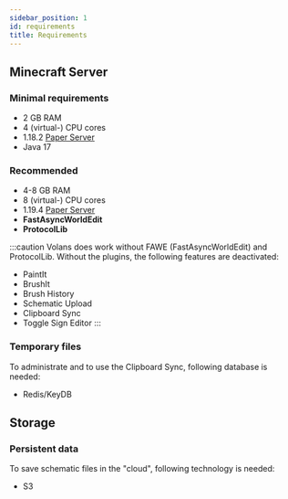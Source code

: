 ```yaml
---
sidebar_position: 1
id: requirements
title: Requirements
---
```



## Minecraft Server

### Minimal requirements
- 2 GB RAM
- 4 (virtual-) CPU cores
- 1.18.2 [Paper Server](https://papermc.io/)
- Java 17

### Recommended
- 4-8 GB RAM
- 8 (virtual-) CPU cores
- 1.19.4 [Paper Server](https://papermc.io/)
- **FastAsyncWorldEdit**
- **ProtocolLib**

:::caution
Volans does work without FAWE (FastAsyncWorldEdit) and ProtocolLib. Without the plugins, the following features are deactivated:
- PaintIt
- BrushIt
- Brush History
- Schematic Upload
- Clipboard Sync
- Toggle Sign Editor
:::


### Temporary files
To administrate and to use the Clipboard Sync, following database is needed:
- Redis/KeyDB

## Storage
### Persistent data
To save schematic files in the "cloud", following technology is needed:
- S3
